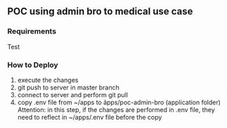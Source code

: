 ## POC using admin bro to medical use case

### Requirements

Test


### How to Deploy

1. execute the changes 
2. git push to server in master branch
3. connect to server and perform git pull
4. copy .env file from ~/apps to ãpps/poc-admin-bro (application folder) 
Attention: in this step, if the changes are performed in .env file, they need to reflect in ~/apps/.env file before the copy 